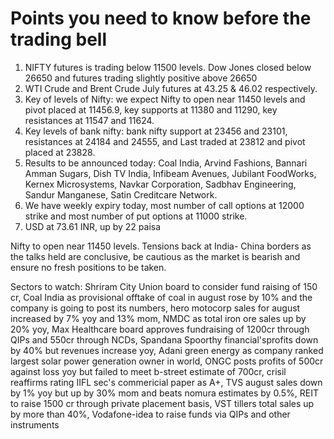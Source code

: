 # Points you need to know before the trading bell
1. NIFTY futures is trading below 11500 levels. Dow Jones closed below 26650 and futures trading slightly positive above 26650
2. WTI Crude and Brent Crude July futures at 43.25 & 46.02   respectively.
3. Key of levels of Nifty: we expect Nifty to open near 11450 levels and pivot placed at 11456.9, key supports at 11380 and 11290, key resistances at 11547 and 11624.
4. Key levels of bank nifty: bank nifty support at 23456 and 23101, resistances at 24184 and 24555, and Last traded at 23812 and pivot placed at 23828.
5. Results to be announced today: Coal India, Arvind Fashions, Bannari Amman Sugars, Dish TV India, Infibeam Avenues, Jubilant FoodWorks, Kernex Microsystems, Navkar Corporation, Sadbhav Engineering, Sandur Manganese, Satin Creditcare Network.
6. We have weekly expiry today, most number of call options at 12000 strike and most number of put options at 11000 strike.
7. USD at 73.61 INR, up by 22 paisa

Nifty to open near 11450 levels. Tensions back at India- China borders as the talks held are conclusive, be cautious as the market is bearish and ensure no fresh positions to be taken. 

Sectors to watch: Shriram City Union board to consider fund raising of 150 cr, Coal India as provisional offtake of coal in august rose by 10% and the company is going to post its numbers, hero motocorp sales for august increased by 7% yoy and 13% mom, NMDC as total iron ore sales up by 20% yoy, Max Healthcare board approves fundraising of 1200cr through QIPs and 550cr through NCDs, Spandana Spoorthy financial'sprofits down by 40% but revenues increase yoy, Adani green energy as company ranked largest solar power generation owner in world, ONGC posts profits of 500cr against loss yoy but failed to meet b-street estimate of 700cr, crisil reaffirms rating IIFL sec's commericial paper as A+, TVS august sales down by 1% yoy but up by 30% mom and beats nomura estimates by 0.5%, REIT to raise 1500 cr through private placement basis, VST tillers total sales up by more than 40%, Vodafone-idea to raise funds via QIPs and other instruments
